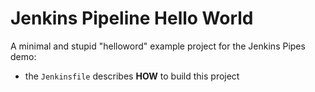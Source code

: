 
# Jenkins Pipeline Hello World

A minimal and stupid "helloword" example project for the Jenkins Pipes demo:

 * the `Jenkinsfile` describes **HOW** to build this project

